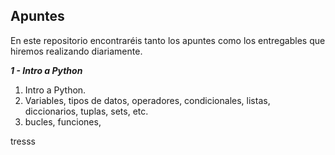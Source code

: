 ## Apuntes
En este repositorio encontraréis tanto los apuntes como los entregables que hiremos realizando diariamente.

 ***1 - Intro a Python***
1. Intro a Python.
2. Variables, tipos de datos, operadores, condicionales, listas, diccionarios, tuplas, sets, etc.
3. bucles, funciones,

tresss
